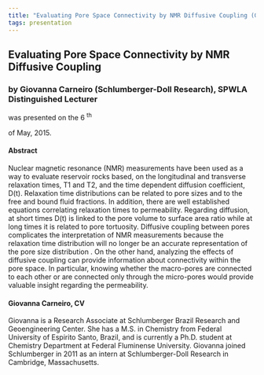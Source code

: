 ```yaml
---
title: "Evaluating Pore Space Connectivity by NMR Diffusive Coupling (Giovanna  Carneiro (Schlumberger-Doll Research), SPWLA Distinguished Lecturer)"
tags: presentation
---
```



		
<h2>
Evaluating Pore Space Connectivity by NMR Diffusive Coupling
</h2>

 



		
<h3>
by Giovanna  Carneiro (Schlumberger-Doll Research), SPWLA Distinguished Lecturer
</h3>

 



 
<p>
was presented on the 6
<sup>
th
</sup>

 of May, 2015.
</p>

	

 
<h4>
Abstract
</h4>





<p>
Nuclear  magnetic  resonance  (NMR)  measurements  have  been  used  as  a  way  to  evaluate reservoir  rocks  based,  on  the  longitudinal  and transverse relaxation times, T1 and T2, and the time dependent  diffusion  coefficient,  D(t).   Relaxation time  distributions can be related to pore  sizes and to the  free and  bound fluid fractions. In addition, there  are  well  established  equations  correlating relaxation  times  to  permeability.  Regarding diffusion, at short times  D(t)  is linked to the pore volume to surface area ratio while at long times it is  related  to  pore  tortuosity.  Diffusive  coupling between  pores  complicates  the  interpretation  of NMR  measurements  because  the  relaxation  time distribution  will  no  longer  be  an  accurate representation of the pore size distribution .  On the other  hand,  analyzing  the  effects  of  diffusive coupling  can  provide  information  about connectivity  within  the  pore space.   In  particular, knowing  whether  the  macro-pores  are  connected to  each  other  or  are  connected  only  through  the micro-pores  would  provide  valuable  insight regarding the permeability.
</p>





<h4>
Giovanna  Carneiro, CV
</h4>





<p>
Giovanna  is  a  Research  Associate  at Schlumberger  Brazil  Research  and  Geoengineering Center.  She  has  a  M.S.  in  Chemistry  from  Federal University of Espirito Santo, Brazil, and is currently a Ph.D.  student  at  Chemistry  Department  at  Federal Fluminense University.  Giovanna joined Schlumberger in 2011 as an intern at Schlumberger-Doll Research in Cambridge, Massachusetts.
</p>



 

	

